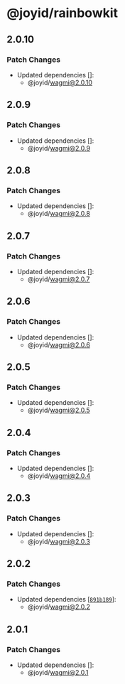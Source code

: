 # @joyid/rainbowkit

## 2.0.10

### Patch Changes

- Updated dependencies []:
  - @joyid/wagmi@2.0.10

## 2.0.9

### Patch Changes

- Updated dependencies []:
  - @joyid/wagmi@2.0.9

## 2.0.8

### Patch Changes

- Updated dependencies []:
  - @joyid/wagmi@2.0.8

## 2.0.7

### Patch Changes

- Updated dependencies []:
  - @joyid/wagmi@2.0.7

## 2.0.6

### Patch Changes

- Updated dependencies []:
  - @joyid/wagmi@2.0.6

## 2.0.5

### Patch Changes

- Updated dependencies []:
  - @joyid/wagmi@2.0.5

## 2.0.4

### Patch Changes

- Updated dependencies []:
  - @joyid/wagmi@2.0.4

## 2.0.3

### Patch Changes

- Updated dependencies []:
  - @joyid/wagmi@2.0.3

## 2.0.2

### Patch Changes

- Updated dependencies [[`891b189`](https://github.com/nervina-labs/joyid-sdk-js/commit/891b189bcb168513aab9f118dfd9fee6d4ac3a06)]:
  - @joyid/wagmi@2.0.2

## 2.0.1

### Patch Changes

- Updated dependencies []:
  - @joyid/wagmi@2.0.1
